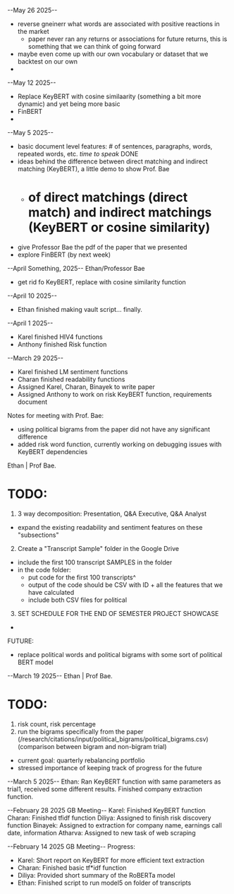 --May 26 2025--
* reverse gneinerr what words are associated with positive reactions in the market
    * paper never ran any returns or associations for future returns, this is something that we can think of going forward
* maybe even come up with our own vocabulary or dataset that we backtest on our own
* 

--May 12 2025--
* Replace KeyBERT with cosine similaarity (something a bit more dynamic) and yet being more basic
* FinBERT
* 


--May 5 2025--
* basic document level features: # of sentences, paragraphs, words, repeated words, etc. *time to speak* DONE
* ideas behind the difference between direct matching and indirect matching (KeyBERT), a little demo to show Prof. Bae
    * # of direct matchings (direct match) and indirect matchings (KeyBERT or cosine similarity)
* give Professor Bae the pdf of the paper that we presented
* explore FinBERT (by next week)

--April Something, 2025--
Ethan/Professor Bae
* get rid fo KeyBERT, replace with cosine similarity function

--April 10 2025--
* Ethan finished making vault script... finally.

--April 1 2025--
* Karel finished HIV4 functions
* Anthony finished Risk function

--March 29 2025--
* Karel finished LM sentiment functions
* Charan finished readability functions
* Assigned Karel, Charan, Binayek to write paper
* Assigned Anthony to work on risk KeyBERT function, requirements document

Notes for meeting with Prof. Bae:
- using political bigrams from the paper did not have any significant difference
- added risk word function, currently working on debugging issues with KeyBERT dependencies

Ethan | Prof Bae. 
# TODO:
1. 3 way decomposition: Presentation, Q&A Executive, Q&A Analyst
- expand the existing readability and sentiment features on these "subsections"
2. Create a "Transcript Sample" folder in the Google Drive
- include the first 100 transcript SAMPLES in the folder
- in the code folder:
    - put code for the first 100 transcripts^
    - output of the code should be CSV with ID + all the features that we have calculated
    - include both CSV files for political
3. SET SCHEDULE FOR THE END OF SEMESTER PROJECT SHOWCASE
- 

FUTURE:
- replace political words and political bigrams with some sort of political BERT model


--March 19 2025--
Ethan | Prof Bae. 
# TODO:
1. risk count, risk percentage
3. run the bigrams specifically from the paper (/research/citations/input/political_bigrams/political_bigrams.csv) (comparison between bigram and non-bigram trial)

* current goal: quarterly rebalancing portfolio 
* stressed importance of keeping track of progress for the future

--March 5 2025--
Ethan: Ran KeyBERT function with same parameters as trial1, received some different results. Finished company extraction function. 

--February 28 2025 GB Meeting--
Karel: Finished KeyBERT function
Charan: Finished tfidf function
Diliya: Assigned to finish risk discovery function
Binayek: Assigned to extraction for company name, earnings call date, information
Atharva: Assigned to new task of web scraping

--February 14 2025 GB Meeting--
Progress:
- Karel: Short report on KeyBERT for more efficient text extraction
- Charan: Finished basic tf*idf function
- Diliya: Provided short summary of the RoBERTa model
- Ethan: Finished script to run model5 on folder of transcripts
